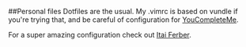 ##Personal files
Dotfiles are the usual. My .vimrc is based on vundle if you're trying that, and be careful of configuration for [YouCompleteMe](https://github.com/Valloric/YouCompleteMe).

For a super amazing configuration check out [Itai Ferber](https://github.com/itaiferber/Environment).
